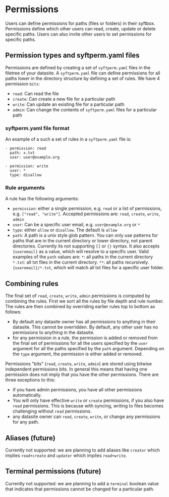 # Permissions

Users can define permissions for paths (files or folders) in their syftbox. Permissions define which other users can read, create, update or delete specific paths. Users can also invite other users to set permissions for specific paths.

## Permission types and syftperm.yaml files

Permissions are defined by creating a set of `syftperm.yaml` files in the filetree of your datasite. A `syftperm.yaml` file can define permissions for all paths lower in the directory structure by defining a set of rules. We have 4 permission `bits`:

- `read`: Can read the file
- `create`: Can create a new file for a particular path
- `write`: Can update an existing file for a particular path
- `admin`: Can change the contents of `syftperm.yaml` files for a particular path

### syftperm.yaml file format

An example of a such a set of rules in a `syftperm.yaml` file is:

```
- permission: read
  path: x.txt
  user: user@example.org

- permission: write
  user: *
  type: disallow
```

### Rule arguments

A rule has the following arguments:

- `permission`: either a single permission, e.g. `read` or a list of permissions, e.g. `["read", "write"]`. Accepted permissions are: `read`, `create`, `write`, `admin`
- `user`: Can be a specific user email, e.g. `user@example.org` or `*`
- `type`: either `allow` or `disallow`. The default is `allow`
- `path`: A path is a unix style glob pattern. You can only use patterns for paths that are in the current directory or lower directory, not parent directories. Currently its not supporting `[]` or `{}` syntax. It also accepts `{useremail}` as a value, which will resolve to a specific user. Valid examples of the `path` values are: `*`: all paths in the current directory `*.txt`: all txt files in the current directory. `**`: all paths recursively. `{useremail}/*.txt`, which will match all txt files for a specific user folder.

## Combining rules

The final set of `read`, `create`, `write`, `admin` permissions is computed by combining the rules. First we sort all the rules by file depth and rule number. The rules are then combined by overriding earlier rules top to bottom as follows:

- By default any datasite owner has all permissions to anything in their datasite. This cannot be overridden. By default, any other user has no permissions to anything in the datasite.
- for any permission in a rule, the permission is added or removed from the final set of permissions for all the users specified by the `user` argument for all the paths specified by the `path` argument. Depending on the `type` argument, the permission is either added or removed.

Permissions "bits" (`read`, `create`, `write`, `admin`) are stored using bitwise independent permissions bits. In general this means that having one permission does not imply that you have the other permissions. There are three exceptions to this:

- if you have admin permissions, you have all other permissions automatically.
- You will only have effective `write` or `create` permissions, if you also have `read` permissions. This is because with syncing, writing to files becomes challenging without `read` permissions.
- any datasite owner can `read`, `create`, `write`, or change any permissions for any path.

## Aliases (future)

Currently not supported: we are planning to add aliases like `creator` which implies `read+create` and `updater` which implies `read+write`.

## Terminal permissions (future)

Currently not supported: we are planning to add a `terminal` boolean value that indicates that permissions cannot be changed for a particular path.
